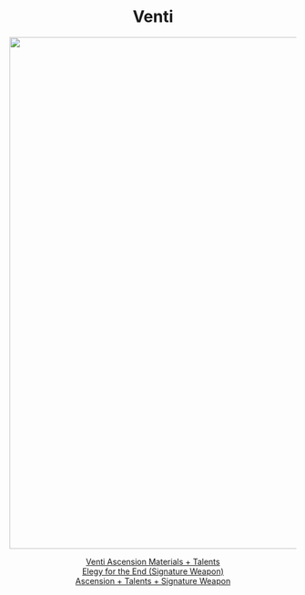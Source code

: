<body>
  <div align="center">
    <h1> Venti </h1>
<img src="https://static.wikia.nocookie.net/gensin-impact/images/f/ff/Venti_Wish.png/revision/latest/scale-to-width-down/1200?cb=20231214220929" width=900>
<p></p>
<a href="">Venti Ascension Materials + Talents</a><br>
<a href="">Elegy for the End (Signature Weapon)</a><br>
<a href="">Ascension + Talents + Signature Weapon</a>
  
  </div>
</body>
